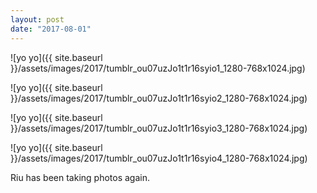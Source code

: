 ```yaml
---
layout: post
date: "2017-08-01"
---
```


![yo yo]({{ site.baseurl }}/assets/images/2017/tumblr_ou07uzJo1t1r16syio1_1280-768x1024.jpg)

![yo yo]({{ site.baseurl }}/assets/images/2017/tumblr_ou07uzJo1t1r16syio2_1280-768x1024.jpg)

![yo yo]({{ site.baseurl }}/assets/images/2017/tumblr_ou07uzJo1t1r16syio3_1280-768x1024.jpg)

![yo yo]({{ site.baseurl }}/assets/images/2017/tumblr_ou07uzJo1t1r16syio4_1280-768x1024.jpg)

Riu has been taking photos again.
